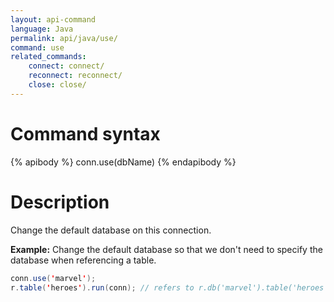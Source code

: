 ```yaml
---
layout: api-command
language: Java
permalink: api/java/use/
command: use
related_commands:
    connect: connect/
    reconnect: reconnect/
    close: close/
---
```


# Command syntax #

{% apibody %}
conn.use(dbName)
{% endapibody %}

# Description #

Change the default database on this connection.

__Example:__ Change the default database so that we don't need to
specify the database when referencing a table.

```java
conn.use('marvel');
r.table('heroes').run(conn); // refers to r.db('marvel').table('heroes')
```
